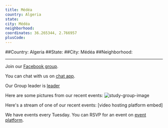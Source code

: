 ```yaml
---
title: Médéa
country: Algeria
state: 
city: Médéa
neighborhood: 
coordinates: 36.265344, 2.766957
plusCode:
---
```


##Country: Algeria
##State: 
##City: Médéa
##Neighborhood: 
*****
Join our [Facebook group](https://www.facebook.com/groups/freecodecamp.medea).

You can chat with us on [chat app]().

Our Group leader is [leader]()

Here are some pictures from our recent events:
![study-group-image]()

Here's a stream of one of our recent events:
[video hosting platform embed]

We have events every Tuesday. You can RSVP for an event on [event platform]().
